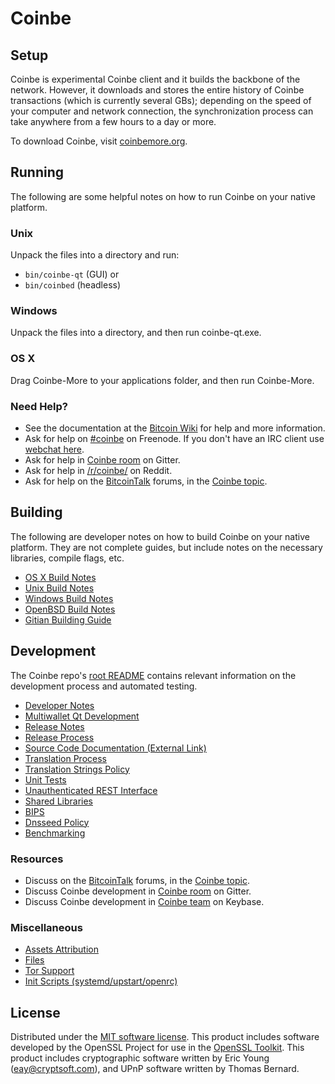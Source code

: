 Coinbe
=============

Setup
---------------------
Coinbe is experimental Coinbe client and it builds the backbone of the network. However, it downloads and stores the entire history of Coinbe transactions (which is currently several GBs); depending on the speed of your computer and network connection, the synchronization process can take anywhere from a few hours to a day or more.

To download Coinbe, visit [coinbemore.org](https://coinbemore.org).

Running
---------------------
The following are some helpful notes on how to run Coinbe on your native platform.

### Unix

Unpack the files into a directory and run:

- `bin/coinbe-qt` (GUI) or
- `bin/coinbed` (headless)

### Windows

Unpack the files into a directory, and then run coinbe-qt.exe.

### OS X

Drag Coinbe-More to your applications folder, and then run Coinbe-More.

### Need Help?

* See the documentation at the [Bitcoin Wiki](https://en.bitcoin.it/wiki/Main_Page)
for help and more information.
* Ask for help on [#coinbe](http://webchat.freenode.net?channels=coinbe) on Freenode. If you don't have an IRC client use [webchat here](http://webchat.freenode.net?channels=coinbe).
* Ask for help in [Coinbe room](https://gitter.im/Coinbe_Hub) on Gitter.
* Ask for help in [/r/coinbe/](https://nm.reddit.com/r/coinbe/) on Reddit.
* Ask for help on the [BitcoinTalk](https://bitcointalk.org/) forums, in the [Coinbe topic](https://bitcointalk.org/index.php?topic=3017838.new#new).

Building
---------------------
The following are developer notes on how to build Coinbe on your native platform. They are not complete guides, but include notes on the necessary libraries, compile flags, etc.

- [OS X Build Notes](build-osx.md)
- [Unix Build Notes](build-unix.md)
- [Windows Build Notes](build-windows.md)
- [OpenBSD Build Notes](build-openbsd.md)
- [Gitian Building Guide](gitian-building.md)

Development
---------------------
The Coinbe repo's [root README](/README.md) contains relevant information on the development process and automated testing.

- [Developer Notes](developer-notes.md)
- [Multiwallet Qt Development](multiwallet-qt.md)
- [Release Notes](release-notes.md)
- [Release Process](release-process.md)
- [Source Code Documentation (External Link)](https://dev.visucore.com/bitcoin/doxygen/)
- [Translation Process](translation_process.md)
- [Translation Strings Policy](translation_strings_policy.md)
- [Unit Tests](unit-tests.md)
- [Unauthenticated REST Interface](REST-interface.md)
- [Shared Libraries](shared-libraries.md)
- [BIPS](bips.md)
- [Dnsseed Policy](dnsseed-policy.md)
- [Benchmarking](benchmarking.md)

### Resources
* Discuss on the [BitcoinTalk](https://bitcointalk.org/) forums, in the [Coinbe topic](https://bitcointalk.org/index.php?topic=3017838.new#new).
* Discuss Coinbe development in [Coinbe room](https://gitter.im/Coinbe_Hub) on Gitter.
* Discuss Coinbe development in [Coinbe team](https://keybase.io/team/coinbe) on Keybase.

### Miscellaneous
- [Assets Attribution](assets-attribution.md)
- [Files](files.md)
- [Tor Support](tor.md)
- [Init Scripts (systemd/upstart/openrc)](init.md)

License
---------------------
Distributed under the [MIT software license](http://www.opensource.org/licenses/mit-license.php).
This product includes software developed by the OpenSSL Project for use in the [OpenSSL Toolkit](https://www.openssl.org/). This product includes
cryptographic software written by Eric Young ([eay@cryptsoft.com](mailto:eay@cryptsoft.com)), and UPnP software written by Thomas Bernard.
